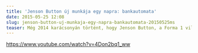 ```yaml
---
title: 'Jenson Button új munkája egy napra: bankautomata'
date: 2015-05-25 12:08
slug: jenson-button-uj-munkaja-egy-napra-bankautomata-20150525ms
teaser: Még 2014 karácsonyán történt, hogy Jenson Button, a Forma 1 világbajnoka, csapat egyik szponzorának kérésére egy napra új munkát vállalt. Bankautomatának állt, és így ajándékozta meg az embereket egy kis költőpénzzel.
---
```


https://www.youtube.com/watch?v=4Don2bq1_ww
